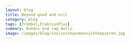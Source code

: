 ```yaml
---
layout: blog
title: Beyond good and evil
category: blog
tags: [Prämbel,FraktionPlus]  
summary: Humans and rag dolls.
image: /images/blog/coolseinkannmannichtkopieren.jpg
---
```

